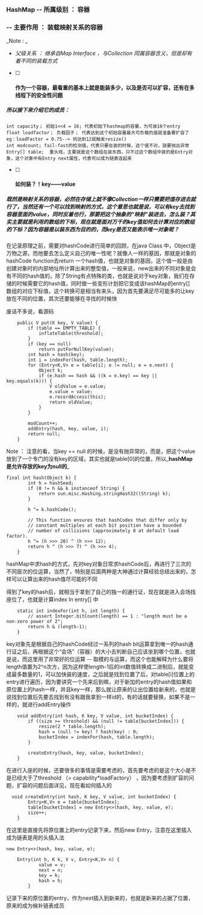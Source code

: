 ### HashMap -- 所属级别 ： 容器

### -- 主要作用  ： 装载映射关系的容器

_Note : _

* _父级关系 ： 继承自Map Interface ，与Collection  同属容器含义，但是却有着不同的装载方式_

* [ ] #### 作为一个容器，最看重的基本上就是能装多少，以及是否可以扩容，还有在多线程下的安全性问题

##### 所以接下来介绍它的成员：

```
int capacity； 初始1<<4 = 16; 代表初始下hashmap的容量，为可装16个entry
float loadfactor； 负载因子； 代表达到这个初始容量最大可负载的值就准备要扩容了 eg：loadFactor = 0.75--> 则达到12就触发resize()
int modcount; fail-fast的检测值，代表只要在装的时候，这个值不对，就要抛出异常
Entry[] table;  重头戏，主要就是这个数组在装东西，只不过这个数组中装的是Entry对象，这个对象中有Entry next属性，代表可以成为链表连起来
```

* [ ] #### 如何装？！key——value

##### 既然是映射关系的容器，必然在存储上就不像Collection一样只需要把值存进去就行了，当然还有一个可以找到映射的方式，这个意思也就是说，可以有key去找到容器里面的value，同时反着也行，那要把这个抽象的“映射”装进去，怎么装？其实主要就是利用的数组的下标，现在就是面对万千的key值如何去计算对应的数组的下标？因为容器是以装东西为目的的，而key是否又能表示唯一对象呢？

在记录原理之前，需要对hashCode进行简单的回顾，在java Class 中，Object是万物之源，而他要去怎么定义自己的唯一性呢？就像人一样的基因，那就是对象的hashCode function去return 一个hash值，也就是对象的基因，这个值一般是由创建对象时的内部地址所计算出来的整型值，一般来说，new出来的不同对象是会有不同的hash值的，除了String有点特殊的类，也就是说对于key对象，我们在存储的时候需要它的hash值，同时做一些变形计划把它变成该hashMap的entry\[\] 数组的对应下标值，这个转换可是相当有来头，因为首先要满足尽可能多的让key放在不同的位置，其次还要能够在寻找的时候快

废话不多说，看源码

```
    public V put(K key, V value) {
        if (table == EMPTY_TABLE) {
            inflateTable(threshold);
        }
        if (key == null)
            return putForNullKey(value);
        int hash = hash(key);
        int i = indexFor(hash, table.length);
        for (Entry<K,V> e = table[i]; e != null; e = e.next) {
            Object k;
            if (e.hash == hash && ((k = e.key) == key || key.equals(k))) {
                V oldValue = e.value;
                e.value = value;
                e.recordAccess(this);
                return oldValue;
            }
        }

        modCount++;
        addEntry(hash, key, value, i);
        return null;
    }
```

Note ： 注意的看，当key == null 的时候，是没有抛异常的，而是，把这个value放到了一个专门的没有key的区域，其实也就是table\[0\]的位置，所以_**hashMap是允许存放的key为null的**_

```
final int hash(Object k) {
        int h = hashSeed;
        if (0 != h && k instanceof String) {
            return sun.misc.Hashing.stringHash32((String) k);
        }

        h ^= k.hashCode();

        // This function ensures that hashCodes that differ only by
        // constant multiples at each bit position have a bounded
        // number of collisions (approximately 8 at default load factor).
        h ^= (h >>> 20) ^ (h >>> 12);
        return h ^ (h >>> 7) ^ (h >>> 4);
    }
```

hashMap中求hash的方式，先对key对象日常求hashCode后，再进行了三次的不同层次的位运算，当然了，特别是后面两种是大神通过计算经验总结出来的，怎样可以让算出来的hash值尽可能的不同

得到了key的hash后，就相当于拿到了自己的独一的通行证，现在就是进入会场找座位了，也就是计算index In entry\[\] 中

```
    static int indexFor(int h, int length) {
        // assert Integer.bitCount(length) == 1 : "length must be a non-zero power of 2";
        return h & (length-1);
    }
```

key对象先是根据自己的hashCode经过一系列的hash bit运算拿到唯一的hash通行证之后，再根据这个“会场”（容器）的大小去判断自己应该坐到哪个位置，也就是说，而这里用了非常好的位运算 -- 取模的与运算，而这个也能解释为什么要将length值置为2^n次方，因为这样使length-1后的int数值转换成二进制后，就能变成最多数量的1，可以加快装的速度，之后就是找到位置了后，对table\[i\]位置上的entry进行遍历，因为要讲究一个先来后到嘛，对于新加的entry的hash值如果和原位置上的hash一样，并且key一样，那么就让原来的让出位置给新来的，也就是说找到位置后先要去找到有没有跟我拿到一样id的，有的话就要替换，如果不是一样的，就进行addEntry操作

```
    void addEntry(int hash, K key, V value, int bucketIndex) {
        if ((size >= threshold) && (null != table[bucketIndex])) {
            resize(2 * table.length);
            hash = (null != key) ? hash(key) : 0;
            bucketIndex = indexFor(hash, table.length);
        }

        createEntry(hash, key, value, bucketIndex);
    }
```

在进行入座的时候，还要很多的事情是需要考虑的，首先要考虑的是这个大小是不是已经大于了threshold （= capability\*loadFactory） ，因为要考虑到扩容的问题，扩容的问题后面详见，现在看如何插入的

```
  void createEntry(int hash, K key, V value, int bucketIndex) {
        Entry<K,V> e = table[bucketIndex];
        table[bucketIndex] = new Entry<>(hash, key, value, e);
        size++;
    }
```

在这里是直接先将原位置上的entry记录下来，然后new Entry，注意在这里插入成为链表是用的头插入法

```
new Entry<>(hash, key, value, e);
```

```
    Entry(int h, K k, V v, Entry<K,V> n) {
            value = v;
            next = n;
            key = k;
            hash = h;
        }
```

记录下来的原位置的entry，作为next插入到新来的，也就是新来的占据了位置，原来的成为候补链表成员



